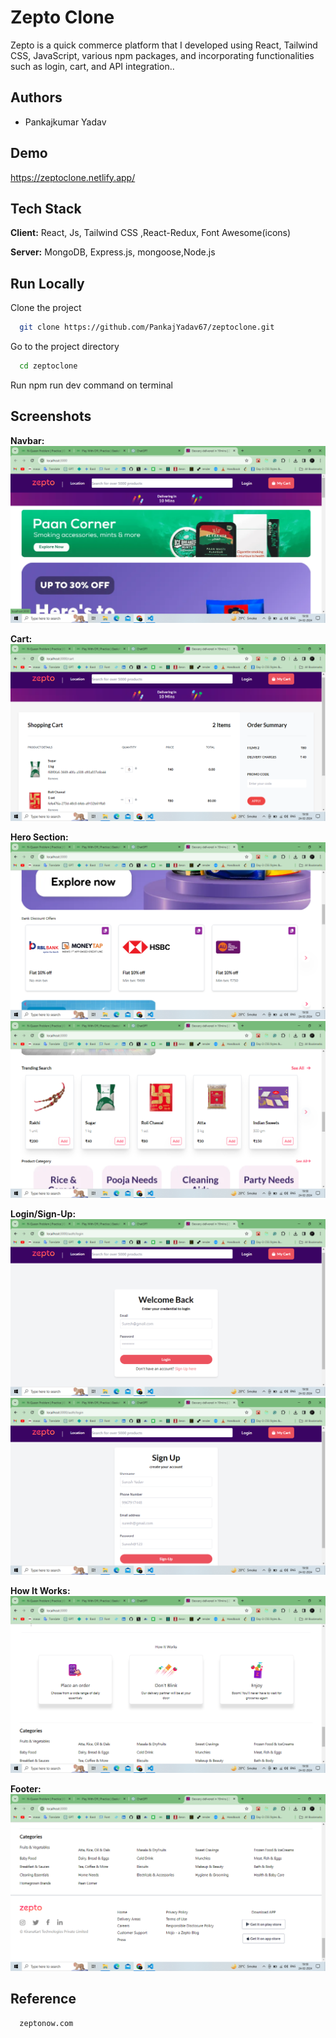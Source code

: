 # Zepto Clone

Zepto is a quick commerce platform that I developed using React, Tailwind CSS, JavaScript, various npm packages, and incorporating functionalities such as login, cart, and API integration..

## Authors

- Pankajkumar Yadav

## Demo

https://zeptoclone.netlify.app/



## Tech Stack

**Client:** React, Js, Tailwind CSS ,React-Redux, Font Awesome(icons)

**Server:** MongoDB, Express.js, mongoose,Node.js


## Run Locally

Clone the project

```bash
  git clone https://github.com/PankajYadav67/zeptoclone.git
```

Go to the project directory

```bash
  cd zeptoclone
```
Run npm run dev command on terminal


## Screenshots

**Navbar:**
![App Screenshot](/cilent/public/Screenshot%20(225).png)

**Cart:**
![App Screenshot](/cilent/public/Screenshot%20(226).png)

**Hero Section:**
![App Screenshot](/cilent/public/Screenshot%20(232).png)
![App Screenshot](/cilent/public/Screenshot%20(229).png)


**Login/Sign-Up:**
![App Screenshot](/cilent/public/Screenshot%20(227).png)
![App Screenshot](/cilent/public/Screenshot%20(228).png)

**How It Works:**
![App Screenshot](/cilent/public/Screenshot%20(231).png)


**Footer:**
![App Screenshot](/cilent/public/Screenshot%20(230).png)


## Reference 
```bash
  zeptonow.com
```